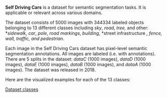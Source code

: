 **Self Driving Cars** is a dataset for semantic segmentation tasks. It is applicable or relevant across various domains.

The dataset consists of 5000 images with 344334 labeled objects belonging to 13 different classes including _sky_, _road_, _tree,_ and other: **sidewalk*, *car*, *pole*, *road markings*, *building*, *street infrastructure *, *fence*, *wall*, *traffic*, and *pedestrian**.

Each image in the Self Driving Cars dataset has pixel-level semantic segmentation annotations. All images are labeled (i.e. with annotations). There are 5 splits in the dataset: _dataC_ (1000 images), _dataD_ (1000 images), _dataE_ (1000 images), _dataB_ (1000 images), and _dataA_ (1000 images). The dataset was released in 2018.

Here are the visualized examples for each of the 13 classes:

[Dataset classes](https://github.com/dataset-ninja/self-driving-cars/raw/main/visualizations/horizontal_grid.webm)
